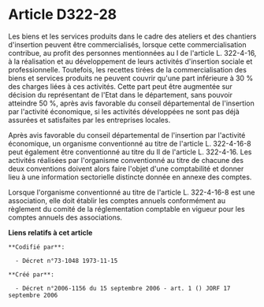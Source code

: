 # Article D322-28

Les biens et les services produits dans le cadre des ateliers et des chantiers d'insertion peuvent être commercialisés,
lorsque cette commercialisation contribue, au profit des personnes mentionnées au I de l'article L. 322-4-16, à la
réalisation et au développement de leurs activités d'insertion sociale et professionnelle. Toutefois, les recettes tirées de
la commercialisation des biens et services produits ne peuvent couvrir qu'une part inférieure à 30 % des charges liées à ces
activités. Cette part peut être augmentée sur décision du représentant de l'Etat dans le département, sans pouvoir atteindre
50 %, après avis favorable du conseil départemental de l'insertion par l'activité économique, si les activités développées ne
sont pas déjà assurées et satisfaites par les entreprises locales.

Après avis favorable du conseil départemental de l'insertion par l'activité économique, un organisme conventionné au titre de
l'article L. 322-4-16-8 peut également être conventionné au titre du II de l'article L. 322-4-16. Les activités réalisées par
l'organisme conventionné au titre de chacune des deux conventions doivent alors faire l'objet d'une comptabilité et donner
lieu à une information sectorielle distincte donnée en annexe des comptes.

Lorsque l'organisme conventionné au titre de l'article L. 322-4-16-8 est une association, elle doit établir les comptes
annuels conformément au règlement du comité de la réglementation comptable en vigueur pour les comptes annuels des
associations.

**Liens relatifs à cet article**

	**Codifié par**:

	  - Décret n°73-1048 1973-11-15

	**Créé par**:

	  - Décret n°2006-1156 du 15 septembre 2006 - art. 1 () JORF 17 septembre 2006
